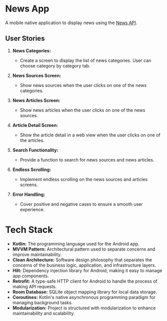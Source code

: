 # News App

A mobile native application to display news using the [News API](https://newsapi.org).

## User Stories

1. **News Categories:**
   - Create a screen to display the list of news categories. User can choose category by category tab.

2. **News Sources Screen:**
   - Show news sources when the user clicks on one of the news categories.

3. **News Articles Screen:**
   - Show news articles when the user clicks on one of the news sources.

4. **Article Detail Screen:**
   - Show the article detail in a web view when the user clicks on one of the articles.

5. **Search Functionality:**
   - Provide a function to search for news sources and news articles.

6. **Endless Scrolling:**
   - Implement endless scrolling on the news sources and articles screens.

7. **Error Handling:**
   - Cover positive and negative cases to ensure a smooth user experience.

# Tech Stack

- **Kotlin:** The programming language used for the Android app.
- **MVVM Pattern:** Architectural pattern used to separate concerns and improve maintainability.
- **Clean Architecture:** Software design philosophy that separates the concerns of the business logic, application, and infrastructure layers.
- **Hilt:** Dependency injection library for Android, making it easy to manage app components.
- **Retrofit:** A type-safe HTTP client for Android to handle the process of making API requests.
- **Room Database:** SQLite object mapping library for local data storage.
- **Coroutines:** Kotlin's native asynchronous programming paradigm for managing background tasks.
- **Modularization:** Project is structured with modularization to enhance maintainability and scalability.
